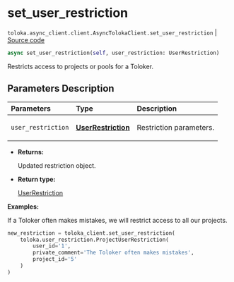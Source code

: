 # set_user_restriction
`toloka.async_client.client.AsyncTolokaClient.set_user_restriction` | [Source code](https://github.com/Toloka/toloka-kit/blob/v1.2.0.post1/src/async_client/client.py#L0)

```python
async set_user_restriction(self, user_restriction: UserRestriction)
```

Restricts access to projects or pools for a Toloker.

## Parameters Description

| Parameters | Type | Description |
| :----------| :----| :-----------|
`user_restriction`|**[UserRestriction](toloka.client.user_restriction.UserRestriction.md)**|<p>Restriction parameters.</p>

* **Returns:**

  Updated restriction object.

* **Return type:**

  [UserRestriction](toloka.client.user_restriction.UserRestriction.md)

**Examples:**

If a Toloker often makes mistakes, we will restrict access to all our projects.

```python
new_restriction = toloka_client.set_user_restriction(
    toloka.user_restriction.ProjectUserRestriction(
        user_id='1',
        private_comment='The Toloker often makes mistakes',
        project_id='5'
    )
)
```
